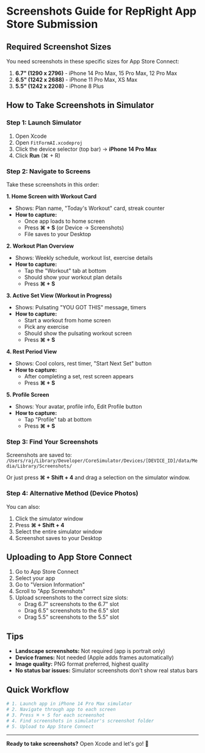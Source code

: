 # Screenshots Guide for RepRight App Store Submission

## Required Screenshot Sizes

You need screenshots in these specific sizes for App Store Connect:

1. **6.7" (1290 x 2796)** - iPhone 14 Pro Max, 15 Pro Max, 12 Pro Max
2. **6.5" (1242 x 2688)** - iPhone 11 Pro Max, XS Max  
3. **5.5" (1242 x 2208)** - iPhone 8 Plus

## How to Take Screenshots in Simulator

### Step 1: Launch Simulator
1. Open Xcode
2. Open `FitFormAI.xcodeproj`
3. Click the device selector (top bar) → **iPhone 14 Pro Max**
4. Click **Run** (⌘ + R)

### Step 2: Navigate to Screens
Take these screenshots in this order:

**1. Home Screen with Workout Card**
- Shows: Plan name, "Today's Workout" card, streak counter
- **How to capture:**
  - Once app loads to home screen
  - Press **⌘ + S** (or Device → Screenshots)
  - File saves to your Desktop

**2. Workout Plan Overview**
- Shows: Weekly schedule, workout list, exercise details
- **How to capture:**
  - Tap the "Workout" tab at bottom
  - Should show your workout plan details
  - Press **⌘ + S**

**3. Active Set View (Workout in Progress)**
- Shows: Pulsating "YOU GOT THIS" message, timers
- **How to capture:**
  - Start a workout from home screen
  - Pick any exercise
  - Should show the pulsating workout screen
  - Press **⌘ + S**

**4. Rest Period View**
- Shows: Cool colors, rest timer, "Start Next Set" button
- **How to capture:**
  - After completing a set, rest screen appears
  - Press **⌘ + S**

**5. Profile Screen**
- Shows: Your avatar, profile info, Edit Profile button
- **How to capture:**
  - Tap "Profile" tab at bottom
  - Press **⌘ + S**

### Step 3: Find Your Screenshots

Screenshots are saved to: `/Users/raj/Library/Developer/CoreSimulator/Devices/[DEVICE_ID]/data/Media/Library/Screenshots/`

Or just press **⌘ + Shift + 4** and drag a selection on the simulator window.

### Step 4: Alternative Method (Device Photos)

You can also:
1. Click the simulator window
2. Press **⌘ + Shift + 4**
3. Select the entire simulator window
4. Screenshot saves to your Desktop

## Uploading to App Store Connect

1. Go to App Store Connect
2. Select your app
3. Go to "Version Information"
4. Scroll to "App Screenshots"
5. Upload screenshots to the correct size slots:
   - Drag 6.7" screenshots to the 6.7" slot
   - Drag 6.5" screenshots to the 6.5" slot
   - Drag 5.5" screenshots to the 5.5" slot

## Tips

- **Landscape screenshots:** Not required (app is portrait only)
- **Device frames:** Not needed (Apple adds frames automatically)
- **Image quality:** PNG format preferred, highest quality
- **No status bar issues:** Simulator screenshots don't show real status bars

## Quick Workflow

```bash
# 1. Launch app in iPhone 14 Pro Max simulator
# 2. Navigate through app to each screen
# 3. Press ⌘ + S for each screenshot
# 4. Find screenshots in simulator's screenshot folder
# 5. Upload to App Store Connect
```

---

**Ready to take screenshots?** Open Xcode and let's go! 📸

